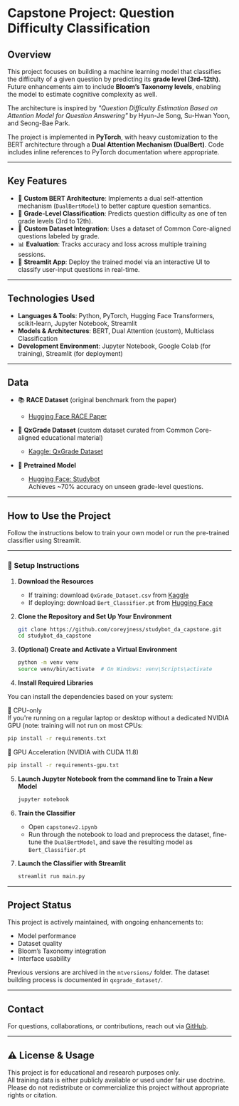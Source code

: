
# **Capstone Project: Question Difficulty Classification**

## **Overview**
This project focuses on building a machine learning model that classifies the difficulty of a given question by predicting its **grade level (3rd–12th)**. Future enhancements aim to include **Bloom’s Taxonomy levels**, enabling the model to estimate cognitive complexity as well.

The architecture is inspired by *"Question Difficulty Estimation Based on Attention Model for Question Answering"* by Hyun-Je Song, Su-Hwan Yoon, and Seong-Bae Park.

The project is implemented in **PyTorch**, with heavy customization to the BERT architecture through a **Dual Attention Mechanism (DualBert)**. Code includes inline references to PyTorch documentation where appropriate.

---

## **Key Features**
- 🔁 **Custom BERT Architecture**: Implements a dual self-attention mechanism (`DualBertModel`) to better capture question semantics.
- 🧠 **Grade-Level Classification**: Predicts question difficulty as one of ten grade levels (3rd to 12th).
- 🧮 **Custom Dataset Integration**: Uses a dataset of Common Core-aligned questions labeled by grade.
- 📊 **Evaluation**: Tracks accuracy and loss across multiple training sessions.
- 🚀 **Streamlit App**: Deploy the trained model via an interactive UI to classify user-input questions in real-time.

---

## **Technologies Used**
- **Languages & Tools**: Python, PyTorch, Hugging Face Transformers, scikit-learn, Jupyter Notebook, Streamlit  
- **Models & Architectures**: BERT, Dual Attention (custom), Multiclass Classification  
- **Development Environment**: Jupyter Notebook, Google Colab (for training), Streamlit (for deployment)

---

## **Data**
- 📚 **RACE Dataset** (original benchmark from the paper)  
  - [Hugging Face RACE Paper](https://huggingface.co/papers/1704.04683)

- 📘 **QxGrade Dataset** (custom dataset curated from Common Core-aligned educational material)  
  - [Kaggle: QxGrade Dataset](https://www.kaggle.com/datasets/coreyjjness94/qxgrade-dataset)

- 🤖 **Pretrained Model**  
  - [Hugging Face: Studybot](https://huggingface.co/Coreyjness/Studybot)  
    Achieves ~70% accuracy on unseen grade-level questions.

---

## **How to Use the Project**

Follow the instructions below to train your own model or run the pre-trained classifier using Streamlit.

---

### 🧰 Setup Instructions

1. **Download the Resources**  
   - If training: download `QxGrade_Dataset.csv` from [Kaggle](https://www.kaggle.com/datasets/coreyjjness94/qxgrade-dataset)  
   - If deploying: download `Bert_Classifier.pt` from [Hugging Face](https://huggingface.co/Coreyjness/Studybot)

2. **Clone the Repository and Set Up Your Environment**
   ```bash
   git clone https://github.com/coreyjness/studybot_da_capstone.git
   cd studybot_da_capstone
   ```

3. **(Optional) Create and Activate a Virtual Environment**
   ```bash
   python -m venv venv
   source venv/bin/activate  # On Windows: venv\Scripts\activate
   ```

4. **Install Required Libraries**

You can install the dependencies based on your system:

🔹 CPU-only  
If you're running on a regular laptop or desktop without a dedicated NVIDIA GPU (note: training will not run on most CPUs:

```bash
pip install -r requirements.txt
```

🔹 GPU Acceleration (NVIDIA with CUDA 11.8)

```bash
pip install -r requirements-gpu.txt
```

5. **Launch Jupyter Notebook from the command line to Train a New Model**
   ```bash
   jupyter notebook
   ```

6. **Train the Classifier**
   - Open `capstonev2.ipynb`
   - Run through the notebook to load and preprocess the dataset, fine-tune the `DualBertModel`, and save the resulting model as `Bert_Classifier.pt`

7. **Launch the Classifier with Streamlit**
   ```bash
   streamlit run main.py
   ```

---

## **Project Status**
This project is actively maintained, with ongoing enhancements to:

- Model performance  
- Dataset quality  
- Bloom’s Taxonomy integration  
- Interface usability  

Previous versions are archived in the `mtversions/` folder. The dataset building process is documented in `qxgrade_dataset/`.

---

## **Contact**
For questions, collaborations, or contributions, reach out via [GitHub](https://github.com/coreyjness).

---

## ⚠️ **License & Usage**
This project is for educational and research purposes only.  
All training data is either publicly available or used under fair use doctrine. Please do not redistribute or commercialize this project without appropriate rights or citation.
